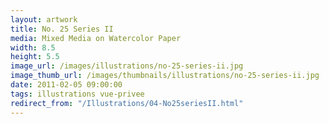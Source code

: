 ```yaml
---
layout: artwork
title: No. 25 Series II
media: Mixed Media on Watercolor Paper
width: 8.5
height: 5.5
image_url: /images/illustrations/no-25-series-ii.jpg
image_thumb_url: /images/thumbnails/illustrations/no-25-series-ii.jpg
date: 2011-02-05 09:00:00
tags: illustrations vue-privee
redirect_from: "/Illustrations/04-No25seriesII.html"
---
```


